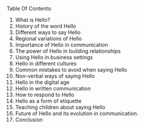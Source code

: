 Table Of Contents:

1. What is Hello?
2. History of the word Hello
3. Different ways to say Hello
4. Regional variations of Hello
5. Importance of Hello in communication
6. The power of Hello in building relationships
7. Using Hello in business settings
8. Hello in different cultures
9. Common mistakes to avoid when saying Hello
10. Non-verbal ways of saying Hello
11. Hello in the digital age
12. Hello in written communication
13. How to respond to Hello
14. Hello as a form of etiquette
15. Teaching children about saying Hello
16. Future of Hello and its evolution in communication.
17. Conclusion